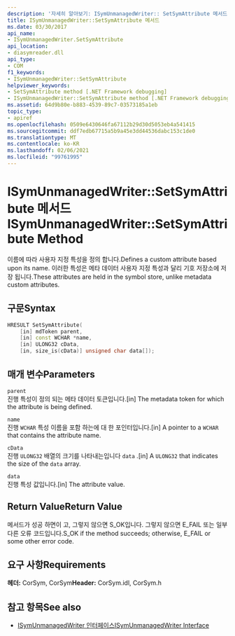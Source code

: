 ```yaml
---
description: '자세히 알아보기: ISymUnmanagedWriter:: SetSymAttribute 메서드'
title: ISymUnmanagedWriter::SetSymAttribute 메서드
ms.date: 03/30/2017
api_name:
- ISymUnmanagedWriter.SetSymAttribute
api_location:
- diasymreader.dll
api_type:
- COM
f1_keywords:
- ISymUnmanagedWriter::SetSymAttribute
helpviewer_keywords:
- SetSymAttribute method [.NET Framework debugging]
- ISymUnmanagedWriter::SetSymAttribute method [.NET Framework debugging]
ms.assetid: 64d9b80e-b883-4539-89c7-03573185a1eb
topic_type:
- apiref
ms.openlocfilehash: 0509e6430646fa67112b29d30d5053eb4a541415
ms.sourcegitcommit: ddf7edb67715a5b9a45e3dd44536dabc153c1de0
ms.translationtype: MT
ms.contentlocale: ko-KR
ms.lasthandoff: 02/06/2021
ms.locfileid: "99761995"
---
```

# <a name="isymunmanagedwritersetsymattribute-method"></a><span data-ttu-id="f57b7-103">ISymUnmanagedWriter::SetSymAttribute 메서드</span><span class="sxs-lookup"><span data-stu-id="f57b7-103">ISymUnmanagedWriter::SetSymAttribute Method</span></span>

<span data-ttu-id="f57b7-104">이름에 따라 사용자 지정 특성을 정의 합니다.</span><span class="sxs-lookup"><span data-stu-id="f57b7-104">Defines a custom attribute based upon its name.</span></span> <span data-ttu-id="f57b7-105">이러한 특성은 메타 데이터 사용자 지정 특성과 달리 기호 저장소에 저장 됩니다.</span><span class="sxs-lookup"><span data-stu-id="f57b7-105">These attributes are held in the symbol store, unlike metadata custom attributes.</span></span>  
  
## <a name="syntax"></a><span data-ttu-id="f57b7-106">구문</span><span class="sxs-lookup"><span data-stu-id="f57b7-106">Syntax</span></span>  
  
```cpp  
HRESULT SetSymAttribute(  
    [in] mdToken parent,  
    [in] const WCHAR *name,  
    [in] ULONG32 cData,  
    [in, size_is(cData)] unsigned char data[]);  
```  
  
## <a name="parameters"></a><span data-ttu-id="f57b7-107">매개 변수</span><span class="sxs-lookup"><span data-stu-id="f57b7-107">Parameters</span></span>  

 `parent`  
 <span data-ttu-id="f57b7-108">진행 특성이 정의 되는 메타 데이터 토큰입니다.</span><span class="sxs-lookup"><span data-stu-id="f57b7-108">[in] The metadata token for which the attribute is being defined.</span></span>  
  
 `name`  
 <span data-ttu-id="f57b7-109">진행 `WCHAR` 특성 이름을 포함 하는에 대 한 포인터입니다.</span><span class="sxs-lookup"><span data-stu-id="f57b7-109">[in] A pointer to a `WCHAR` that contains the attribute name.</span></span>  
  
 `cData`  
 <span data-ttu-id="f57b7-110">진행 `ULONG32` 배열의 크기를 나타내는입니다 `data` .</span><span class="sxs-lookup"><span data-stu-id="f57b7-110">[in] A `ULONG32` that indicates the size of the `data` array.</span></span>  
  
 `data`  
 <span data-ttu-id="f57b7-111">진행 특성 값입니다.</span><span class="sxs-lookup"><span data-stu-id="f57b7-111">[in] The attribute value.</span></span>  
  
## <a name="return-value"></a><span data-ttu-id="f57b7-112">Return Value</span><span class="sxs-lookup"><span data-stu-id="f57b7-112">Return Value</span></span>  

 <span data-ttu-id="f57b7-113">메서드가 성공 하면이 고, 그렇지 않으면 S_OK입니다. 그렇지 않으면 E_FAIL 또는 일부 다른 오류 코드입니다.</span><span class="sxs-lookup"><span data-stu-id="f57b7-113">S_OK if the method succeeds; otherwise, E_FAIL or some other error code.</span></span>  
  
## <a name="requirements"></a><span data-ttu-id="f57b7-114">요구 사항</span><span class="sxs-lookup"><span data-stu-id="f57b7-114">Requirements</span></span>  

 <span data-ttu-id="f57b7-115">**헤더:** CorSym, CorSym</span><span class="sxs-lookup"><span data-stu-id="f57b7-115">**Header:** CorSym.idl, CorSym.h</span></span>  
  
## <a name="see-also"></a><span data-ttu-id="f57b7-116">참고 항목</span><span class="sxs-lookup"><span data-stu-id="f57b7-116">See also</span></span>

- [<span data-ttu-id="f57b7-117">ISymUnmanagedWriter 인터페이스</span><span class="sxs-lookup"><span data-stu-id="f57b7-117">ISymUnmanagedWriter Interface</span></span>](isymunmanagedwriter-interface.md)
